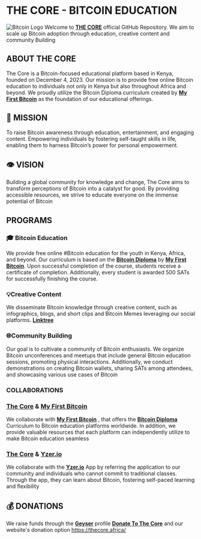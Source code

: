 # THE CORE - BITCOIN EDUCATION
 ![Bitcoin Logo](https://upload.wikimedia.org/wikipedia/commons/4/46/Bitcoin.svg) Welcome to [**THE CORE**](https://github.com/thecore21m-btc) official GitHub Repository. We aim to scale up Bitcoin adoption through education, creative content and community Building 

##  ABOUT THE CORE

The Core is a Bitcoin-focused educational platform based in Kenya, founded on December 4, 2023. Our mission 
is to provide free online Bitcoin education to individuals not only in Kenya but also throughout Africa and 
beyond. We proudly utilize the Bitcoin Diploma curriculum created by [**My First Bitcoin**](https://github.com/MyFirstBitcoin) as the foundation of our
educational offerings.

## 🚀 MISSION
To raise Bitcoin awareness through education, entertainment, and engaging content. 
Empowering individuals by fostering self-taught skills in life, enabling them to 
harness Bitcoin’s power for personal empowerment.

## 👁️ VISION
Building a global community for knowledge and change, The Core aims to transform 
perceptions of Bitcoin into a catalyst for good. By providing accessible resources, 
we strive to educate everyone on the immense potential of Bitcoin

## PROGRAMS
### 🎓 Bitcoin Education
We provide free online #Bitcoin education for the youth in Kenya, Africa, and beyond. 
Our curriculum is based on the [**Bitcoin Diploma**](https://github.com/MyFirstBitcoin/Bitcoin-Diploma) by [**My First Bitcoin**](https://github.com/MyFirstBitcoin). Upon successful 
completion of the course, students receive a certificate of completion. Additionally,
every student is awarded 500 SATs for successfully finishing the course.

### 💡Creative Content 
We disseminate Bitcoin knowledge through creative content, such as infographics, blogs, and short clips and Bitcoin Memes leveraging our social platforms. [**Linktree**](https://linktr.ee/thecore21m)

### 🌐Community Building 
Our goal is to cultivate a community of Bitcoin enthusiasts. We organize Bitcoin unconferences and meetups that include general Bitcoin education sessions, promoting physical interactions. Additionally, we conduct demonstrations on creating Bitcoin wallets, sharing SATs among attendees, and showcasing various use cases of Bitcoin

### COLLABORATIONS
### [**The Core**](https://github.com/thecore21m) & [**My First Bitcoin**](https://github.com/MyFirstBitcoin) 
We collaborate with [**My First Bitcoin**](https://github.com/MyFirstBitcoin) , that offers the [**Bitcoin Diploma**](https://github.com/MyFirstBitcoin/Bitcoin-Diploma)  Curriculum to Bitcoin education platforms worldwide. In addition, we provide valuable resources that each platform can independently utilize to make Bitcoin education seamless

### [**The Core**](https://github.com/thecore21m)  & [**Yzer.io**](https://yzer.io/)
We collaborate with the [**Yzer.io**](https://yzer.io/) App by referring the application to our community and individuals who cannot commit to traditional classes. Through the app, they can learn about Bitcoin, fostering self-paced learning and flexibility

## 💰 DONATIONS 
We raise funds through the [**Geyser**](https://twitter.com/geyserfund) profile [**Donate To The Core**](https://geyser.fund/project/thecore21m) and our website's donation option
https://thecore.africa/
<!--
**thecore21m/thecore21m** is a ✨ _special_ ✨ repository because its `README.md` (this file) appears on your GitHub profile.

Here are some ideas to get you started:

- 🔭 I’m currently working on ...
- 🌱 I’m currently learning ...
- 👯 I’m looking to collaborate on ...
- 🤔 I’m looking for help with ...
- 💬 Ask me about ...
- 📫 How to reach me: ...
- 😄 Pronouns: ...
- ⚡ Fun fact: ...
-->
<!--
**thecore21m/thecore21m** is a ✨ _special_ ✨ repository because its `README.md` (this file) appears on your GitHub profile.

Here are some ideas to get you started:

- 🔭 I’m currently working on ...
- 🌱 I’m currently learning ...
- 👯 I’m looking to collaborate on ...
- 🤔 I’m looking for help with ...
- 💬 Ask me about ...
- 📫 How to reach me: ...
- 😄 Pronouns: ...
- ⚡ Fun fact: ...
-->
